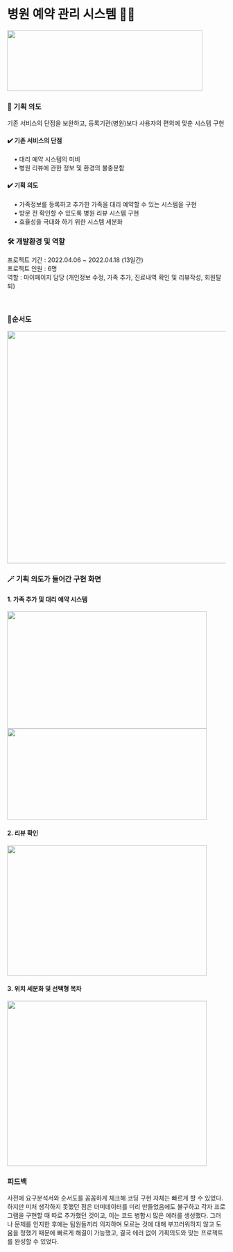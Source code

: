 #  병원 예약 관리 시스템 🏥📆
<img src="https://user-images.githubusercontent.com/111429706/185918330-45dd936e-56b7-4846-a348-e1d9bf1100f2.png" width="450" height="140"/>

<br>

### 🔮 기획 의도
기존 서비스의 단점을 보완하고, 등록기관(병원)보다 사용자의 편의에 맞춘 시스템 구현

#### ✔️ 기존 서비스의 단점
&nbsp; &nbsp; •&nbsp;대리 예약 시스템의 미비 <br>
&nbsp; &nbsp; •&nbsp;병원 리뷰에 관한 정보 및 환경의 불충분함

#### ✔️ 기획 의도
&nbsp; &nbsp; •&nbsp;가족정보를 등록하고 추가한 가족을 대리 예약할 수 있는 시스템을 구현 <br>
&nbsp; &nbsp; •&nbsp;방문 전 확인할 수 있도록 병원 리뷰 시스템 구현 <br>
&nbsp; &nbsp; •&nbsp;효율성을 극대화 하기 위한 시스템 세분화 <br>

### 🛠 개발환경 및 역할
프로젝트 기간 :  2022.04.06 ~ 2022.04.18 (13일간) <br>
프로젝트 인원 : 6명 <br>
역할 : 마이페이지 담당 (개인정보 수정, 가족 추가, 진료내역 확인 및 리뷰작성, 회원탈퇴)



<br>

### 💫순서도
<img src="https://user-images.githubusercontent.com/111429706/185914331-69803c83-e9e2-404b-b629-a9b595784e01.png" width="565" height="535"/>

<br>

### 🪄 기획 의도가 들어간 구현 화면

#### 1. 가족 추가 및 대리 예약 시스템
<img src="https://user-images.githubusercontent.com/111429706/185917224-bf538e44-cfa8-4e85-8b1a-823f88b34014.png" width="460" height="270"/>
<img src="https://user-images.githubusercontent.com/111429706/185917611-d966ed18-9ba9-4b2d-9823-9ca73755df77.png" width="460" height="210"/>

#### 2. 리뷰 확인
<img src="https://user-images.githubusercontent.com/111429706/185917320-17284e3f-3f53-4642-9357-ae0461a99d32.JPG" width="460" height="300"/>


#### 3. 위치 세분화 및 선택형 목차
<img src="https://user-images.githubusercontent.com/111429706/185917513-e790e83c-c40a-4004-a9e2-a31119ccec0e.png" width="460" height="380"/>

### 피드백
사전에 요구분석서와 순서도를 꼼꼼하게 체크해 코딩 구현 자체는 빠르게 할 수 있었다. 하지만 미처 생각하지 못했던 점은 더미데이터를 미리 만들었음에도 불구하고 각자 프로그램을 구현할 때 따로 추가했던 것이고, 이는 코드 병합시 많은 에러를 생성했다. 그러나 문제를 인지한 후에는 팀원들끼리 의지하며 모르는 것에 대해 부끄러워하지 않고 도움을 청했기 때문에 빠르게 해결이 가능했고, 결국 에러 없이 기획의도와 맞는 프로젝트를 완성할 수 있었다.


